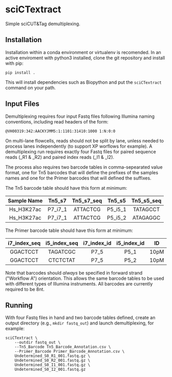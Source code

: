 sciCTextract
============

Simple sciCUT&amp;Tag demultiplexing.

Installation
------------

Installation within a conda environment or virtualenv is recomended.
In an active enviroment with python3 installed, clone the git
repository and install with pip:
```
pip install .
```
This will install dependencies such as Biopython and put the
`sciCTextract` command on your path.

Input Files
-----------

Demultiplexing requires four input Fastq files following Illumina naming
conventions, including read headers of the form:
```
@VH00319:342:AACKYJMM5:1:1101:31410:1000 1:N:0:0
```
On multi-lane flowcells, reads should not be split by lane, unless needed
to process lanes independently (to support XP worflows for example). A
demultiplexing run requires exactly four Fastq files for paired sequence
reads (_R1 &amp; _R2) and paired index reads (_I1 &amp; _I2).

The process also requires two barcode tables in comma-sepearated value
format, one for Tn5 barcodes that will define the prefixes of the samples
names and one for the Primer barcodes that will defined the suffixes.

The Tn5 barcode table should have this form at minimum:

|  Sample Name  | Tn5\_s7   | Tn5\_s7\_seq | Tn5\_s5   | Tn5\_s5\_seq |
| :-----------: | :-------: | :----------: | :-------: | :----------: |
| Hs\_H3K27ac   | P7\_i7\_1 |  ATTACTCG    | P5\_i5\_1 |  TATAGCCT    |
| Hs\_H3K27ac   | P7\_i7\_1 |  ATTACTCG    | P5\_i5\_2 |  ATAGAGGC    |

The Primer barcode table should have this form at minimum:

| i7\_index\_seq | i5\_index\_seq | i7\_index\_id | i5\_index\_id |  ID  |
| :------------: | :------------: | :-----------: | :-----------: | :--: |
|   GGACTCCT     |    TAGATCGC    |      P7\_5    |      P5\_1    | 10pM |
|   GGACTCCT     |    CTCTCTAT    |      P7\_5    |      P5\_2    | 10pM |

Note that barcodes should _always_ be specified in forward strand
("Workflow A") orientation. This allows the same barcode tables to be
used with different types of Illumina instruments.
All barcodes are currently required to be 8nt.

Running
--------

With four Fastq files in hand and two barcode tables defined,
create an output directory (e.g., `mkdir fastq_out`) and launch
demultiplexing, for example:

```
sciCTextract \
    --outdir fastq_out \
    --Tn5_Barcode Tn5_Barcode_Annotation.csv \
    --Primer_Barcode Primer_Barcode_Annotation.csv \
    Undetermined_S0_R1_001.fastq.gz \
    Undetermined_S0_R2_001.fastq.gz \
    Undetermined_S0_I1_001.fastq.gz \
    Undetermined_S0_I2_001.fastq.gz
```
